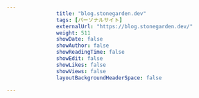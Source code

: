 ---
                title: "blog.stonegarden.dev"
                tags: [パーソナルサイト]
                externalUrl: "https://blog.stonegarden.dev/"
                weight: 511
                showDate: false
                showAuthor: false
                showReadingTime: false
                showEdit: false
                showLikes: false
                showViews: false
                layoutBackgroundHeaderSpace: false
                ---

